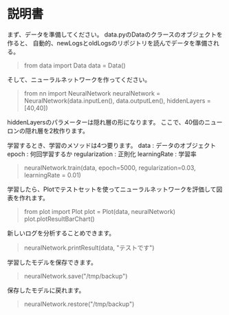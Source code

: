 # 説明書

まず、データを準備してください。
data.pyのDataのクラースのオブジェクトを作ると、
自動的、newLogsとoldLogsのリポジトリを読んでデータを準備される。

> from data import Data
> data = Data()

そして、ニューラルネットワークを作ってください。

> from nn import NeuralNetwork
> neuralNetwork = NeuralNetwork(data.inputLen(), data.outputLen(), hiddenLayers = [40,40])

hiddenLayersのパラメーターは隠れ層の形になります。
ここで、40個のニューロンの隠れ層を2枚作ります。

学習するとき、学習のメソッドは4つ要ります。
data : データのオブジェクト
epoch : 何回学習するか
regularization : 正則化
learningRate : 学習率

> neuralNetwork.train(data, epoch=5000, regularization=0.03, learningRate = 0.01)

学習したら、Plotでテストセットを使ってニューラルネットワークを評価して図表を作れます。

> from plot import Plot
> plot = Plot(data, neuralNetwork)
> plot.plotResultBarChart()

新しいログを分析することめできます。

> neuralNetwork.printResult(data, "テストです")

学習したモデルを保存できます。

> neuralNetwork.save("/tmp/backup")

保存したモデルに戻れます。

> neuralNetwork.restore("/tmp/backup")
